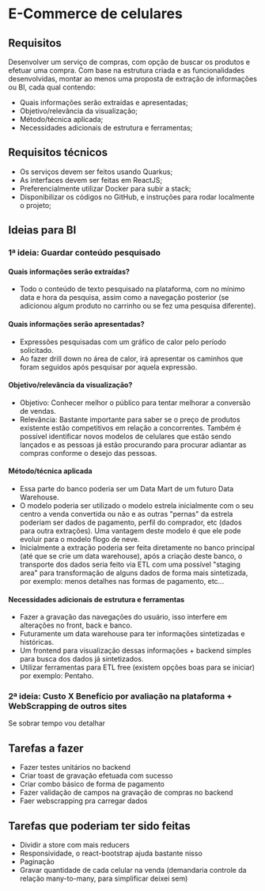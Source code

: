 # E-Commerce de celulares

## Requisitos
Desenvolver um serviço de compras, com opção de buscar os produtos e efetuar uma compra.
Com base na estrutura criada e as funcionalidades desenvolvidas, montar ao menos uma proposta de extração de informações ou BI, cada qual contendo:
- Quais informações serão extraídas e apresentadas;
- Objetivo/relevância da visualização;
- Método/técnica aplicada;
- Necessidades adicionais de estrutura e ferramentas;


## Requisitos técnicos
- Os serviços devem ser feitos usando Quarkus;
- As interfaces devem ser feitas em ReactJS;
- Preferencialmente utilizar Docker para subir a stack;
- Disponibilizar os códigos no GitHub, e instruções para rodar localmente o projeto;

## Ideias para BI

### 1ª ideia: Guardar conteúdo pesquisado
#### Quais informações serão extraídas?
- Todo o conteúdo de texto pesquisado na plataforma, com no mínimo data e hora da pesquisa, assim como a navegação posterior 
(se adicionou algum produto no carrinho ou se fez uma pesquisa diferente).
#### Quais informações serão apresentadas?
- Expressões pesquisadas com um gráfico de calor pelo período solicitado.
- Ao fazer drill down no área de calor, irá apresentar os caminhos que foram seguidos após pesquisar por aquela expressão.
#### Objetivo/relevância da visualização?
- Objetivo: Conhecer melhor o público para tentar melhorar a conversão de vendas.
- Relevância: Bastante importante para saber se o preço de produtos existente estão competitivos em relação a concorrentes.
Também é possível identificar novos modelos de celulares que estão sendo lançados e as pessoas já estão procurando para 
procurar adiantar as compras conforme o desejo das pessoas.
#### Método/técnica aplicada
- Essa parte do banco poderia ser um Data Mart de um futuro Data Warehouse.
- O modelo poderia ser utilizado o modelo estrela inicialmente com o seu centro a venda convertida ou não e as outras "pernas"
da estrela poderiam ser dados de pagamento, perfil do comprador, etc (dados para outra extrações). Uma vantagem deste modelo
é que ele pode evoluir para o modelo flogo de neve.
- Inicialmente a extração poderia ser feita diretamente no banco principal (até que se crie um data warehouse),
após a criação deste banco, o transporte dos dados seria feito via ETL com uma possível "staging area" para transformação
de alguns dados de forma mais sintetizada, por exemplo: menos detalhes nas formas de pagamento, etc...
#### Necessidades adicionais de estrutura e ferramentas
- Fazer a gravação das navegações do usuário, isso interfere em alterações no front, back e banco.
- Futuramente um data warehouse para ter informações sintetizadas e históricas.
- Um frontend para visualização dessas informações + backend simples para busca dos dados já sintetizados.
- Utilizar ferramentas para ETL free (existem opções boas para se iniciar) por exemplo: Pentaho.

### 2ª ideia: Custo X Benefício por avaliação na plataforma + WebScrapping de outros sites
Se sobrar tempo vou detalhar

## Tarefas a fazer
- Fazer testes unitários no backend
- Criar toast de gravação efetuada com sucesso
- Criar combo básico de forma de pagamento
- Fazer validação de campos na gravação de compras no backend
- Faer webscrapping pra carregar dados

## Tarefas que poderiam ter sido feitas
- Dividir a store com mais reducers
- Responsividade, o react-bootstrap ajuda bastante nisso
- Paginação
- Gravar quantidade de cada celular na venda (demandaria controle da relação many-to-many, para simplificar deixei sem)